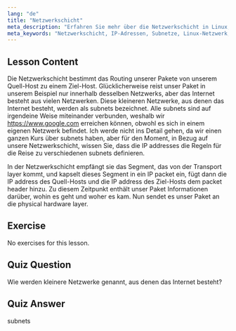 ```yaml
---
lang: "de"
title: "Netzwerkschicht"
meta_description: "Erfahren Sie mehr über die Netzwerkschicht in Linux, wie IP-Adressen Pakete über Subnetze routen und ihre Rolle bei der Datenübertragung. Beginnen Sie Ihre Reise ins Linux-Netzwerk!"
meta_keywords: "Netzwerkschicht, IP-Adressen, Subnetze, Linux-Netzwerk, Paket-Routing, Anfänger, Tutorial, Leitfaden"
---
```


## Lesson Content

Die Netzwerkschicht bestimmt das Routing unserer Pakete von unserem Quell-Host zu einem Ziel-Host. Glücklicherweise reist unser Paket in unserem Beispiel nur innerhalb desselben Netzwerks, aber das Internet besteht aus vielen Netzwerken. Diese kleineren Netzwerke, aus denen das Internet besteht, werden als subnets bezeichnet. Alle subnets sind auf irgendeine Weise miteinander verbunden, weshalb wir <https://www.google.com> erreichen können, obwohl es sich in einem eigenen Netzwerk befindet. Ich werde nicht ins Detail gehen, da wir einen ganzen Kurs über subnets haben, aber für den Moment, in Bezug auf unsere Netzwerkschicht, wissen Sie, dass die IP addresses die Regeln für die Reise zu verschiedenen subnets definieren.

In der Netzwerkschicht empfängt sie das Segment, das von der Transport layer kommt, und kapselt dieses Segment in ein IP packet ein, fügt dann die IP address des Quell-Hosts und die IP address des Ziel-Hosts dem packet header hinzu. Zu diesem Zeitpunkt enthält unser Paket Informationen darüber, wohin es geht und woher es kam. Nun sendet es unser Paket an die physical hardware layer.

## Exercise

No exercises for this lesson.

## Quiz Question

Wie werden kleinere Netzwerke genannt, aus denen das Internet besteht?

## Quiz Answer

subnets
